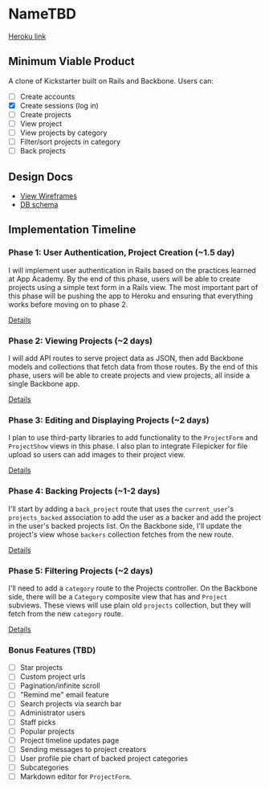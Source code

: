 # NameTBD

[Heroku link][heroku]

[heroku]: LinkTBD

## Minimum Viable Product
A clone of Kickstarter built on Rails and Backbone. Users can:

<!-- This is a Markdown checklist. Use it to keep track of your progress! -->

- [ ] Create accounts
- [x] Create sessions (log in)
- [ ] Create projects
- [ ] View project
- [ ] View projects by category
- [ ] Filter/sort projects in category
- [ ] Back projects

## Design Docs
* [View Wireframes][views]
* [DB schema][schema]

[views]: ./docs/views.md
[schema]: ./docs/schema.md

## Implementation Timeline

### Phase 1: User Authentication, Project Creation (~1.5 day)
I will implement user authentication in Rails based on the practices learned at
App Academy. By the end of this phase, users will be able to create projects using
a simple text form in a Rails view. The most important part of this phase will
be pushing the app to Heroku and ensuring that everything works before moving on
to phase 2.

[Details][phase-one]

### Phase 2: Viewing Projects (~2 days)
I will add API routes to serve project data as JSON, then add Backbone
models and collections that fetch data from those routes. By the end of this
phase, users will be able to create projects and view projects, all
inside a single Backbone app.

[Details][phase-two]

### Phase 3: Editing and Displaying Projects (~2 days)
I plan to use third-party libraries to add functionality to the `ProjectForm` and
`ProjectShow` views in this phase. I also plan to integrate Filepicker for file upload so
users can add images to their project view.

[Details][phase-three]

### Phase 4: Backing Projects (~1-2 days)
I'll start by adding a `back_project` route that uses the `current_user`'s
`projects_backed` association to add the user as a backer and add the project in the
user's backed projects list. On the Backbone side, I'll update the project's view
whose `backers` collection fetches from the new route.  

[Details][phase-four]

### Phase 5: Filtering Projects (~2 days)
I'll need to add a `category` route to the Projects controller. On the
Backbone side, there will be a `Category` composite view that has
and `Project` subviews. These views will use plain old `projects`
collection, but they will fetch from the new `category` route.

[Details][phase-five]

### Bonus Features (TBD)
- [ ] Star projects
- [ ] Custom project urls
- [ ] Pagination/infinite scroll
- [ ] "Remind me" email feature
- [ ] Search projects via search bar
- [ ] Administrator users
- [ ] Staff picks
- [ ] Popular projects
- [ ] Project timeline updates page
- [ ] Sending messages to project creators
- [ ] User profile pie chart of backed project categories
- [ ] Subcategories
- [ ] Markdown editor for `ProjectForm`.

[phase-one]: ./docs/phases/phase1.md
[phase-two]: ./docs/phases/phase2.md
[phase-three]: ./docs/phases/phase3.md
[phase-four]: ./docs/phases/phase4.md
[phase-five]: ./docs/phases/phase5.md
